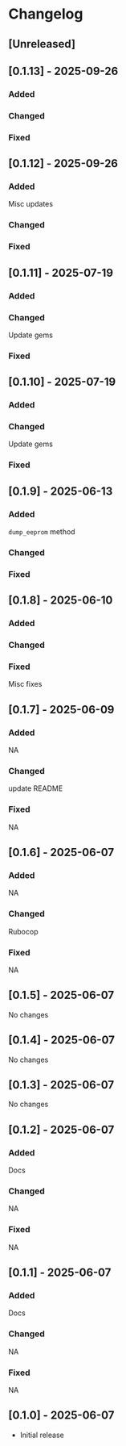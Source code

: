 # Changelog

## [Unreleased]

## [0.1.13] - 2025-09-26

### Added

### Changed

### Fixed


## [0.1.12] - 2025-09-26

### Added

Misc updates

### Changed

### Fixed


## [0.1.11] - 2025-07-19

### Added

### Changed

Update gems

### Fixed


## [0.1.10] - 2025-07-19

### Added

### Changed

Update gems

### Fixed


## [0.1.9] - 2025-06-13

### Added

`dump_eeprom` method

### Changed

### Fixed


## [0.1.8] - 2025-06-10

### Added

### Changed

### Fixed

Misc fixes

## [0.1.7] - 2025-06-09

### Added

NA

### Changed

update README

### Fixed

NA


## [0.1.6] - 2025-06-07

### Added

NA

### Changed

Rubocop

### Fixed

NA

## [0.1.5] - 2025-06-07

No changes


## [0.1.4] - 2025-06-07

No changes


## [0.1.3] - 2025-06-07

No changes


## [0.1.2] - 2025-06-07

### Added

Docs

### Changed

NA

### Fixed

NA


## [0.1.1] - 2025-06-07

### Added

Docs

### Changed

NA

### Fixed

NA


## [0.1.0] - 2025-06-07

- Initial release
